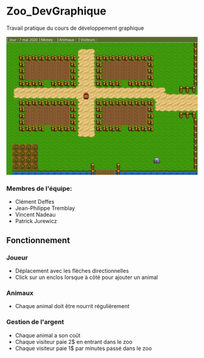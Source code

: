 # Zoo_DevGraphique
 Travail pratique du cours de développement graphique
 
 ![ScreenShot du Zoo](ScreenShot/ZooDevGraphique.PNG)

### Membres de l'équipe:
 - Clément Deffes
 - Jean-Philippe Tremblay
 - Vincent Nadeau
 - Patrick Jurewicz
 
## Fonctionnement

### Joueur

 - Déplacement avec les flèches directionnelles
 - Click sur un enclos lorsque à côté pour ajouter un animal
 
### Animaux

 - Chaque animal doit être nourrit régulièrement
 
### Gestion de l'argent

 - Chaque animal a son coût
 - Chaque visiteur paie 2$ en entrant dans le zoo
 - Chaque visiteur paie 1$ par minutes passé dans le zoo
